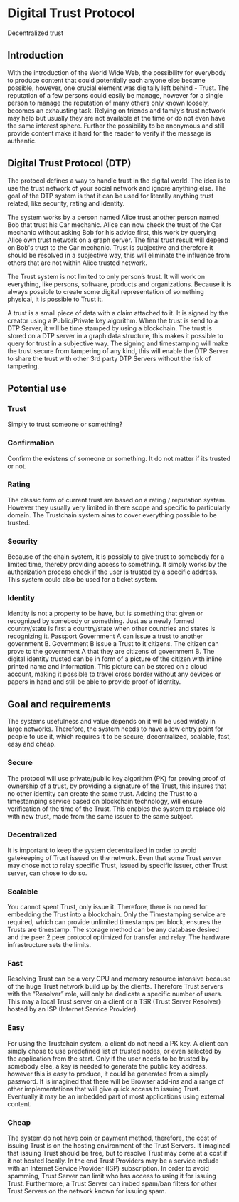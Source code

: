 # Digital Trust Protocol
Decentralized trust

## Introduction
With the introduction of the World Wide Web, the possibility for everybody to produce content that could potentially each anyone else became possible, however, one crucial element was digitally left behind - Trust. 
The reputation of a few persons could easily be manage, however for a single person to manage the reputation of many others only known loosely, becomes an exhausting task. Relying on friends and family’s trust network may help but usually they are not available at the time or do not even have the same interest sphere. Further the possibility to be anonymous and still provide content make it hard for the reader to verify if the message is authentic.

## Digital Trust Protocol (DTP)
The protocol defines a way to handle trust in the digital world. The idea is to use the trust network of your social network and ignore anything else. The goal of the DTP system is that it can be used for literally anything trust related, like security, rating and identity.

The system works by a person named Alice trust another person named Bob that trust his Car mechanic. Alice can now check the trust of the Car mechanic without asking Bob for his advice first, this work by querying Alice own trust network on a graph server. The final trust result will depend on Bob's trust to the Car mechanic. Trust is subjective and therefore it should be resolved in a subjective way, this will eliminate the influence from others that are not within Alice trusted network. 

The Trust system is not limited to only person’s trust. It will work on everything, like persons, software, products and organizations. Because it is always possible to create some digital representation of something physical, it is possible to Trust it. 

A trust is a small piece of data with a claim attached to it. It is signed by the creator using a Public/Private key algorithm. When the trust is send to a DTP Server, it will be time stamped by using a blockchain. The trust is stored on a DTP server in a graph data structure, this makes it possible to query for trust in a subjective way. The signing and timestamping will make the trust secure from tampering of any kind, this will enable the DTP Server to share the trust with other 3rd party DTP Servers without the risk of tampering.


## Potential use
### Trust
Simply to trust someone or something?

### Confirmation
Confirm the existens of someone or something. It do not matter if its trusted or not.

### Rating
The classic form of current trust are based on a rating / reputation system. However they usually very limited in there scope and specific to particularly domain. The Trustchain system aims to cover everything possible to be trusted.  

### Security
Because of the chain system, it is possibly to give trust to somebody for a limited time, thereby providing access to something. It simply works by the authorization process check if the user is trusted by a specific address. This system could also be used for a ticket system.

### Identity
Identity is not a property to be have, but is something that given or recognized by somebody or something.  Just as a newly formed country/state is first a country/state when other countries and states is recognizing it.
Passport
Government A can issue a trust to another government B. Government B issue a Trust to it citizens. The citizen can prove to the government A that they are citizens of government B. 
The digital identity trusted can be in form of a picture of the citizen with inline printed name and information.  This picture can be stored on a cloud account, making it possible to travel cross border without any devices or papers in hand and still be able to provide proof of identity.

## Goal and requirements
The systems usefulness and value depends on it will be used widely in large networks. Therefore, the system needs to have a low entry point for people to use it, which requires it to be secure, decentralized, scalable, fast, easy and cheap.

### Secure
The protocol will use private/public key algorithm (PK) for proving proof of ownership of a trust, by providing a signature of the Trust, this insures that no other identity can create the same trust. Adding the Trust to a timestamping service based on blockchain technology, will ensure verification of the time of the Trust. This enables the system to replace old with new trust, made from the same issuer to the same subject. 

### Decentralized
It is important to keep the system decentralized in order to avoid gatekeeping of Trust issued on the network. Even that some Trust server may chose not to relay specific Trust, issued by specific issuer, other Trust server, can chose to do so. 

### Scalable
You cannot spent Trust, only issue it. Therefore, there is no need for embedding the Trust into a blockchain. Only the Timestamping service are required, which can provide unlimited timestamps per block, ensures the Trusts are timestamp. The storage method can be any database desired and the peer 2 peer protocol optimized for transfer and relay. The hardware infrastructure sets the limits. 

### Fast
Resolving Trust can be a very CPU and memory resource intensive because of the huge Trust network build up by the clients. Therefore Trust servers with the “Resolver” role, will only be dedicate a specific number of users. This may a local Trust server on a client or a TSR (Trust Server Resolver) hosted by an ISP (Internet Service Provider). 

### Easy
For using the Trustchain system, a client do not need a PK key. A client can simply chose to use predefined list of trusted nodes, or even selected by the application from the start. Only if the user needs to be trusted by somebody else, a key is needed to generate the public key address, however this is easy to produce, it could be generated from a simply password. It is imagined that there will be Browser add-ins and a range of other implementations that will give quick access to issuing Trust. Eventually it may be an imbedded part of most applications using external content.

### Cheap
The system do not have coin or payment method, therefore, the cost of issuing Trust is on the hosting environment of the Trust Servers. It imagined that issuing Trust should be free, but to resolve Trust may come at a cost if it not hosted locally. In the end Trust Providers may be a service include with an Internet Service Provider (ISP) subscription.
In order to avoid spamming, Trust Server can limit who has access to using it for issuing Trust. Furthermore, a Trust Server can imbed spam/ban filters for other Trust Servers on the network known for issuing spam.
